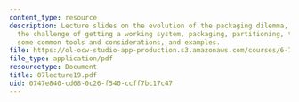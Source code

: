 ```yaml
---
content_type: resource
description: Lecture slides on the evolution of the packaging dilemma, how to approach
  the challenge of getting a working system, packaging, partitioning, testing, calibration,
  some common tools and considerations, and examples.
file: https://ol-ocw-studio-app-production.s3.amazonaws.com/courses/6-777j-design-and-fabrication-of-microelectromechanical-devices-spring-2007/0747e840cd680c26f540ccff7bc17c47_07lecture19.pdf
file_type: application/pdf
resourcetype: Document
title: 07lecture19.pdf
uid: 0747e840-cd68-0c26-f540-ccff7bc17c47
---
```

